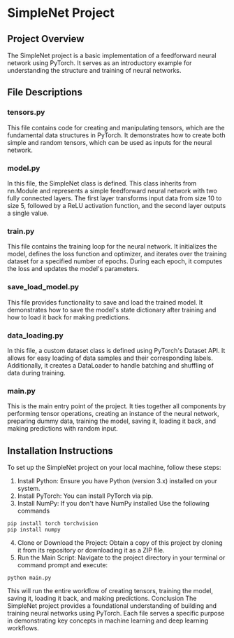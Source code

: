 # SimpleNet Project
## Project Overview
The SimpleNet project is a basic implementation of a feedforward neural network using PyTorch. It serves as an introductory example for understanding the structure and training of neural networks.
## File Descriptions
### tensors.py
This file contains code for creating and manipulating tensors, which are the fundamental data structures in PyTorch. It demonstrates how to create both simple and random tensors, which can be used as inputs for the neural network.
### model.py
In this file, the SimpleNet class is defined. This class inherits from nn.Module and represents a simple feedforward neural network with two fully connected layers. The first layer transforms input data from size 10 to size 5, followed by a ReLU activation function, and the second layer outputs a single value.
### train.py
This file contains the training loop for the neural network. It initializes the model, defines the loss function and optimizer, and iterates over the training dataset for a specified number of epochs. During each epoch, it computes the loss and updates the model's parameters.
### save_load_model.py
This file provides functionality to save and load the trained model. It demonstrates how to save the model's state dictionary after training and how to load it back for making predictions.
### data_loading.py
In this file, a custom dataset class is defined using PyTorch's Dataset API. It allows for easy loading of data samples and their corresponding labels. Additionally, it creates a DataLoader to handle batching and shuffling of data during training.
### main.py
This is the main entry point of the project. It ties together all components by performing tensor operations, creating an instance of the neural network, preparing dummy data, training the model, saving it, loading it back, and making predictions with random input.
## Installation Instructions
To set up the SimpleNet project on your local machine, follow these steps:
1. Install Python: Ensure you have Python (version 3.x) installed on your system.
2. Install PyTorch: You can install PyTorch via pip.
3. Install NumPy: If you don't have NumPy installed
Use the following commands
```
pip install torch torchvision
pip install numpy
```
4. Clone or Download the Project: Obtain a copy of this project by cloning it from its repository or downloading it as a ZIP file.
5. Run the Main Script: Navigate to the project directory in your terminal or command prompt and execute:
```
python main.py
```
This will run the entire workflow of creating tensors, training the model, saving it, loading it back, and making predictions.
Conclusion
The SimpleNet project provides a foundational understanding of building and training neural networks using PyTorch. Each file serves a specific purpose in demonstrating key concepts in machine learning and deep learning workflows.
